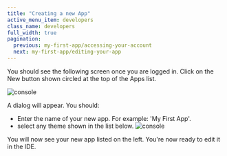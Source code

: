 ```yaml
---
title: "Creating a new App"
active_menu_item: developers
class_name: developers
full_width: true
pagination:
  previous: my-first-app/accessing-your-account
  next: my-first-app/editing-your-app
---
```


You should see the following screen once you are logged in. Click on the New button shown circled at the top of the Apps list.

![console](/img/tutorials/mfa-apps-console-1.png)

A dialog will appear. You should:

 - Enter the name of your new app. For example: 'My First App'.
 - select any theme shown in the list below.
![console](/img/tutorials/mfa-apps-console-2.png)

You will now see your new app listed on the left. You're now ready to edit it in the IDE.
